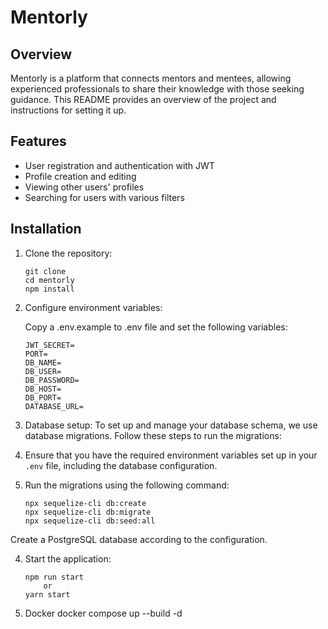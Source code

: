 # Mentorly

## Overview
Mentorly is a platform that connects mentors and mentees, allowing experienced professionals to share their knowledge with those seeking guidance. This README provides an overview of the project and instructions for setting it up.

## Features
- User registration and authentication with JWT
- Profile creation and editing
- Viewing other users' profiles
- Searching for users with various filters

## Installation

1. Clone the repository:

    ```shell
    git clone
    cd mentorly
    npm install

2. Configure environment variables:

    Copy a .env.example to .env file and set the following variables:
    ```shell
    JWT_SECRET=
    PORT=
    DB_NAME=
    DB_USER=
    DB_PASSWORD=
    DB_HOST=
    DB_PORT=
    DATABASE_URL=

3. Database setup:
To set up and manage your database schema, we use database migrations. Follow these steps to run the migrations:

1. Ensure that you have the required environment variables set up in your `.env` file, including the database configuration.

2. Run the migrations using the following command:

    ```shell
    npx sequelize-cli db:create 
    npx sequelize-cli db:migrate   
    npx sequelize-cli db:seed:all 
Create a PostgreSQL database according to the configuration.

4. Start the application:

    ```shell
    npm run start 
        or
    yarn start

5. Docker
docker compose up --build -d





